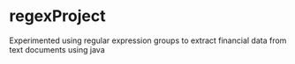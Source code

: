 # regexProject
Experimented using regular expression groups to extract financial data from text documents using java
